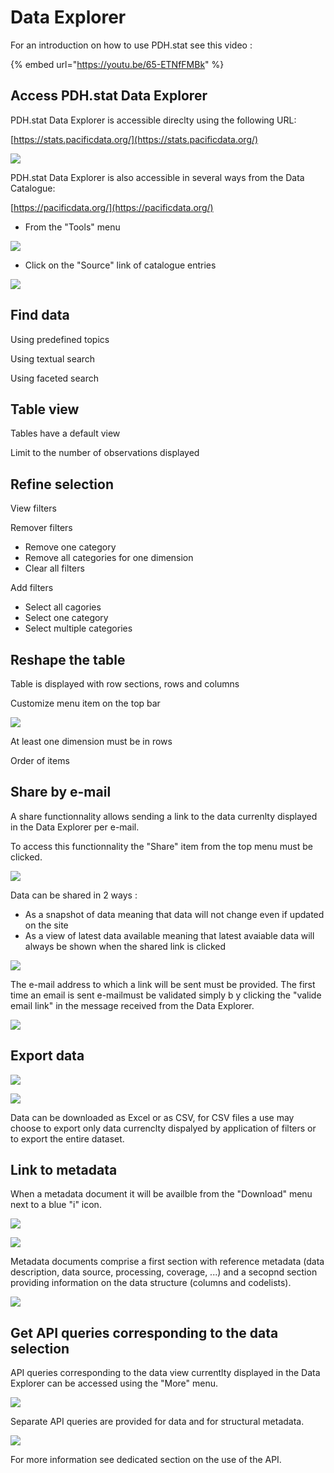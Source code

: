 # Data Explorer

For an introduction on how to use PDH.stat see this video :

{% embed url="https://youtu.be/65-ETNfFMBk" %}

## Access PDH.stat Data Explorer

PDH.stat Data Explorer is accessible direclty using the following URL:

[https://stats.pacificdata.org/](https://stats.pacificdata.org/)

![](../.gitbook/assets/image%20%2820%29.png)

PDH.stat Data Explorer is also accessible in several ways from the Data Catalogue: 

[https://pacificdata.org/](https://pacificdata.org/)

* From the "Tools" menu

![](../.gitbook/assets/image%20%2819%29.png)

* Click on the "Source" link of catalogue entries

![](../.gitbook/assets/image%20%2828%29.png)

## Find data

Using predefined topics

Using textual search

Using faceted search

## Table view

Tables have a default view

Limit to the number of observations displayed

## Refine selection

View filters

Remover filters

* Remove one category
* Remove all categories for one dimension
* Clear all filters

Add filters

* Select all cagories
* Select one category
* Select multiple categories

## Reshape the table

Table is displayed with row sections, rows and columns

Customize menu item on the top bar

![](../.gitbook/assets/image%20%2826%29.png)

At least one dimension must be in rows

Order of items

## Share by e-mail

A share functionnality allows sending a link to the data currenlty displayed in the Data Explorer per e-mail.

To access this functionnality the "Share" item from the top menu must be clicked.

![](../.gitbook/assets/image%20%2823%29.png)

Data can be shared in 2 ways :

* As a snapshot of data meaning that data will not change even if updated on the site
* As a view of latest data available meaning that latest avaiable data will always be shown when the shared link is clicked

![](../.gitbook/assets/image%20%2815%29.png)

The e-mail address to which a link will be sent must be provided. The first time an email is sent e-mailmust be validated simply b y clicking the "valide email link" in the message received from the Data Explorer.

![](../.gitbook/assets/image%20%2822%29.png)

## Export data

![](../.gitbook/assets/image%20%2814%29.png)

![](../.gitbook/assets/image%20%2830%29.png)

Data can be downloaded as Excel or as CSV, for CSV files a use may choose to export only data currenclty dispalyed by application of filters or to export the entire dataset.

## Link to metadata

When a metadata document it will be availble from the "Download" menu next to a blue "i" icon.

![](../.gitbook/assets/image%20%2814%29.png)

![](../.gitbook/assets/image%20%2816%29.png)

Metadata documents comprise a first section with reference metadata \(data description, data source, processing, coverage, ...\) and a secopnd section providing information on the data structure \(columns and codelists\).

![](../.gitbook/assets/image%20%2825%29.png)

## Get API queries corresponding to the data selection

API queries corresponding to the data view currentlty displayed in the Data Explorer can be accessed using the "More" menu.

![](../.gitbook/assets/image%20%2827%29.png)

Separate API queries are provided for data and for structural metadata.

![](../.gitbook/assets/image%20%2821%29.png)

For more information see dedicated section on the use of the API.

